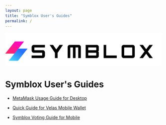 ```yaml
---
layout: page
title: "Symblox User's Guides"
permalink: /
---
```


![Symblox Logo](assets/SymbloxLogoName.png "Symblox Logo")

# Symblox User's Guides

-   [MetaMask Usage Guide for Desktop](https://symblox.github.io/guides/yield-farming/2020/10/22/symblox-guide-for-pc)

-   [Quick Guide for Velas Mobile Wallet](https://symblox.github.io/guides/yield-farming/2020/10/22/symblox-guide-for-mobile)

-   [Symblox Voting Guide for Mobile](https://github.com/symblox/symblox.github.io/blob/master/_posts/2020-11-05-Symblox-Voting-Guide.md)
